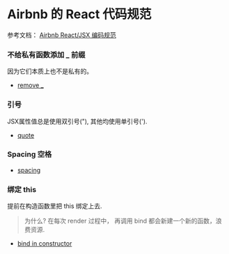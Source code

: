 #  Airbnb 的 React 代码规范

参考文档： [Airbnb React/JSX 编码规范](https://github.com/JasonBoy/javascript/tree/master/react#basic-rules-%E5%9F%BA%E6%9C%AC%E8%A7%84%E8%8C%83)

### 不给私有函数添加 _ 前缀

因为它们本质上也不是私有的。

- [remove _](https://github.com/happypeter/aa-journey-demo/commit/df2b00b9f1e505a71ed0e80f5de7eb498063da2a)


### 引号

JSX属性值总是使用双引号("), 其他均使用单引号(').

- [quote](https://github.com/happypeter/aa-journey-demo/commit/9c3c1781e0a37993d55c6555f96a7c3ccdf0f976)

### Spacing 空格

- [spacing](https://github.com/happypeter/aa-journey-demo/commit/ba9dbf76e66bc9268c51d78ce5813c842c9d7231)

### 绑定 this

提前在构造函数里把 this 绑定上去.

>为什么? 在每次 render 过程中， 再调用 bind 都会新建一个新的函数，浪费资源.


- [bind in constructor](https://github.com/happypeter/aa-journey-demo/commit/f405fbb37315ea2a37acc8ac4a4f91e5ff76d339)
